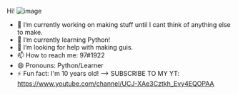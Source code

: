 Hi! ![image](https://user-images.githubusercontent.com/126921632/223015031-597d5ef6-3965-4484-a876-ab42e6e0bc79.png)



- 🔭 I’m currently working on making stuff until I cant think of anything else to make.
- 🌱 I’m currently learning Python!
- 🤔 I’m looking for help with making guis.
- 📫 How to reach me: 97#1922
- 😄 Pronouns: Python/Learner
- ⚡ Fun fact: I'm 10 years old!
--> SUBSCRIBE TO MY YT: https://www.youtube.com/channel/UCJ-XAe3Cztkh_Evy4EQOPAA

